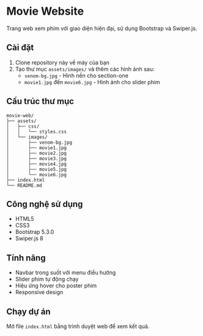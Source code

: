 # Movie Website

Trang web xem phim với giao diện hiện đại, sử dụng Bootstrap và Swiper.js.

## Cài đặt

1. Clone repository này về máy của bạn
2. Tạo thư mục `assets/images/` và thêm các hình ảnh sau:
   - `venom-bg.jpg` - Hình nền cho section-one
   - `movie1.jpg` đến `movie6.jpg` - Hình ảnh cho slider phim

## Cấu trúc thư mục

```
movie-web/
├── assets/
│   ├── css/
│   │   └── styles.css
│   └── images/
│       ├── venom-bg.jpg
│       ├── movie1.jpg
│       ├── movie2.jpg
│       ├── movie3.jpg
│       ├── movie4.jpg
│       ├── movie5.jpg
│       └── movie6.jpg
├── index.html
└── README.md
```

## Công nghệ sử dụng

- HTML5
- CSS3
- Bootstrap 5.3.0
- Swiper.js 8

## Tính năng

- Navbar trong suốt với menu điều hướng
- Slider phim tự động chạy
- Hiệu ứng hover cho poster phim
- Responsive design

## Chạy dự án

Mở file `index.html` bằng trình duyệt web để xem kết quả.
